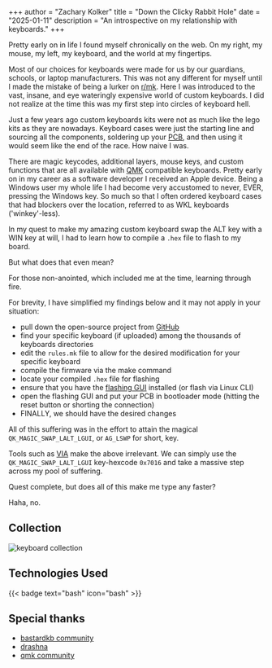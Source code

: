 +++
author = "Zachary Kolker"
title = "Down the Clicky Rabbit Hole"
date = "2025-01-11"
description = "An introspective on my relationship with keyboards."
+++

Pretty early on in life I found myself chronically on the web. On my right, my mouse, my left, my keyboard, and the world at my fingertips.

<!--more-->

Most of our choices for keyboards were made for us by our guardians, schools, or laptop manufacturers. This was not any different for myself until I made the mistake of being a lurker on [r/mk](https://www.reddit.com/r/MechanicalKeyboards/). Here I was introduced to the vast, insane, and eye wateringly expensive world of custom keyboards. I did not realize at the time this was my first step into circles of keyboard hell.

Just a few years ago custom keyboards kits were not as much like the lego kits as they are nowadays. Keyboard cases were just the starting line and sourcing all the components, soldering up your [PCB](https://en.wikipedia.org/wiki/Printed_circuit_board), and then using it would seem like the end of the race. How naive I was.

There are magic keycodes, additional layers, mouse keys, and custom functions that are all available with [QMK](https://qmk.fm/) compatible keyboards. Pretty early on in my career as a software developer I received an Apple device. Being a Windows user my whole life I had become very accustomed to never, EVER, pressing the Windows key. So much so that I often ordered keyboard cases that had blockers over the location, referred to as WKL keyboards ('winkey'-less).

In my quest to make my amazing custom keyboard swap the ALT key with a WIN key at will, I had to learn how to compile a `.hex` file to flash to my board.

But what does that even mean?

For those non-anointed, which included me at the time, learning through fire.

For brevity, I have simplified my findings below and it may not apply in your situation:
 - pull down the open-source project from [GitHub](https://github.com/qmk/qmk_firmware)
 - find your specific keyboard (if uploaded) among the thousands of keyboards directories
 - edit the `rules.mk` file to allow for the desired modification for your specific keyboard
 - compile the firmware via the make command
 - locate your compiled `.hex` file for flashing
 - ensure that you have the [flashing GUI](https://github.com/qmk/qmk_toolbox) installed (or flash via Linux CLI)
 - open the flashing GUI and put your PCB in bootloader mode (hitting the reset button or shorting the connection)
 - FINALLY, we should have the desired changes

All of this suffering was in the effort to attain the magical `QK_MAGIC_SWAP_LALT_LGUI`, or `AG_LSWP` for short, key.

Tools such as [VIA](https://www.caniusevia.com/) make the above irrelevant. We can simply use the `QK_MAGIC_SWAP_LALT_LGUI` key-hexcode `0x7016` and take a massive step across my pool of suffering.

Quest complete, but does all of this make me type any faster?

Haha, no.

## Collection
![keyboard collection](/keyboard_collection_2.jpg)

## Technologies Used

{{< badge text="bash" icon="bash" >}}

## Special thanks

- [bastardkb community](https://bastardkb.com/discord)
- [drashna](https://github.com/drashna)
- [qmk community](https://discord.com/invite/qmk)
